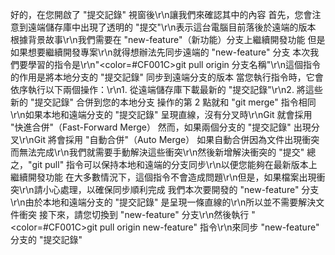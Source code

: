 好的，在您開啟了 "提交記錄" 視窗後\r\n讓我們來確認其中的內容
首先，您會注意到遠端儲存庫中出現了透明的 "提交"\r\n表示這台電腦目前落後於遠端的版本
根據背景故事\r\n我們需要在 "new-feature"（新功能）分支上繼續開發功能
但是如果想要繼續開發專案\r\n就得想辦法先同步遠端的 "new-feature" 分支
本次我們要學習的指令是\r\n"<color=#CF001C>git pull origin 分支名稱</color>"\r\n這個指令的作用是將本地分支的 "提交記錄" 同步到遠端分支的版本
當您執行指令時，它會依序執行以下兩個操作：\r\n1. 從遠端儲存庫下載最新的 "提交記錄"\r\n2. 將這些新的 "提交記錄" 合併到您的本地分支
操作的第 2 點就和 "git merge" 指令相同\r\n如果本地和遠端分支的 "提交記錄" 呈現直線，沒有分叉時\r\nGit 就會採用 "快進合併"（Fast-Forward Merge）
然而，如果兩個分支的 "提交記錄" 出現分叉\r\nGit 將會採用 "自動合併"（Auto Merge）
如果自動合併因為文件出現衝突而無法完成\r\n我們就需要手動解決這些衝突\r\n然後新增解決衝突的 "提交" 
總之，"git pull" 指令可以保持本地和遠端的分支同步\r\n以便您能夠在最新版本上繼續開發功能
在大多數情況下，這個指令不會造成問題\r\n但是，如果檔案出現衝突\r\n請小心處理，以確保同步順利完成
我們本次要開發的 "new-feature" 分支\r\n由於本地和遠端分支的 "提交記錄" 是呈現一條直線的\r\n所以並不需要解決文件衝突
接下來，請您切換到 "new-feature" 分支\r\n然後執行 "<color=#CF001C>git pull origin new-feature</color>" 指令\r\n來同步 "new-feature" 分支的 "提交記錄"